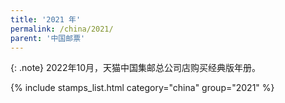 ```yaml
---
title: '2021 年'
permalink: /china/2021/
parent: '中国邮票'
---
```


{: .note}
2022年10月，天猫中国集邮总公司店购买经典版年册。

{% include stamps_list.html category="china" group="2021" %}
